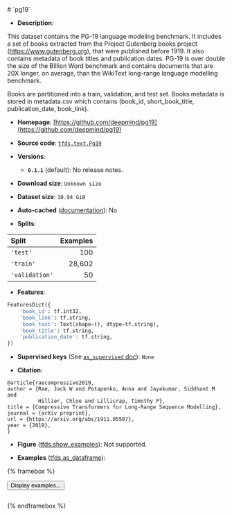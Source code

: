<div itemscope itemtype="http://schema.org/Dataset">
  <div itemscope itemprop="includedInDataCatalog" itemtype="http://schema.org/DataCatalog">
    <meta itemprop="name" content="TensorFlow Datasets" />
  </div>
  <meta itemprop="name" content="pg19" />
  <meta itemprop="description" content="This dataset contains the PG-19 language modeling benchmark. It includes a set&#10;of books extracted from the Project Gutenberg books project&#10;(https://www.gutenberg.org), that were published before 1919. It also contains&#10;metadata of book titles and publication dates.&#10;PG-19 is over double the size of the Billion Word benchmark and contains&#10;documents that are 20X longer, on average, than the WikiText long-range&#10;language modelling benchmark.&#10;&#10;Books are partitioned into a train, validation, and test set. Books metadata is&#10;stored in metadata.csv which contains&#10;(book_id, short_book_title, publication_date, book_link).&#10;&#10;To use this dataset:&#10;&#10;```python&#10;import tensorflow_datasets as tfds&#10;&#10;ds = tfds.load(&#x27;pg19&#x27;, split=&#x27;train&#x27;)&#10;for ex in ds.take(4):&#10;  print(ex)&#10;```&#10;&#10;See [the guide](https://www.tensorflow.org/datasets/overview) for more&#10;informations on [tensorflow_datasets](https://www.tensorflow.org/datasets).&#10;&#10;" />
  <meta itemprop="url" content="https://www.tensorflow.org/datasets/catalog/pg19" />
  <meta itemprop="sameAs" content="https://github.com/deepmind/pg19" />
  <meta itemprop="citation" content="@article{raecompressive2019,&#10;author = {Rae, Jack W and Potapenko, Anna and Jayakumar, Siddhant M and&#10;          Hillier, Chloe and Lillicrap, Timothy P},&#10;title = {Compressive Transformers for Long-Range Sequence Modelling},&#10;journal = {arXiv preprint},&#10;url = {https://arxiv.org/abs/1911.05507},&#10;year = {2019},&#10;}" />
</div>
# `pg19`

*   **Description**:

This dataset contains the PG-19 language modeling benchmark. It includes a set
of books extracted from the Project Gutenberg books project
(https://www.gutenberg.org), that were published before 1919. It also contains
metadata of book titles and publication dates.
PG-19 is over double the size of the Billion Word benchmark and contains
documents that are 20X longer, on average, than the WikiText long-range
language modelling benchmark.

Books are partitioned into a train, validation, and test set. Books metadata is
stored in metadata.csv which contains
(book_id, short_book_title, publication_date, book_link).

*   **Homepage**: [https://github.com/deepmind/pg19](https://github.com/deepmind/pg19)

*   **Source code**: [`tfds.text.Pg19`](https://github.com/tensorflow/datasets/tree/master/tensorflow_datasets/text/pg19.py)

*   **Versions**:

    * **`0.1.1`** (default): No release notes.

*   **Download size**: `Unknown size`

*   **Dataset size**: `10.94 GiB`

*   **Auto-cached** ([documentation](https://www.tensorflow.org/datasets/performances#auto-caching)): No

*   **Splits**:

Split  | Examples
:----- | -------:
`'test'` | 100
`'train'` | 28,602
`'validation'` | 50

*   **Features**:

```python
FeaturesDict({
    'book_id': tf.int32,
    'book_link': tf.string,
    'book_text': Text(shape=(), dtype=tf.string),
    'book_title': tf.string,
    'publication_date': tf.string,
})
```

*   **Supervised keys** (See [`as_supervised` doc](https://www.tensorflow.org/datasets/api_docs/python/tfds/load#args)): `None`

*   **Citation**:

```
@article{raecompressive2019,
author = {Rae, Jack W and Potapenko, Anna and Jayakumar, Siddhant M and
          Hillier, Chloe and Lillicrap, Timothy P},
title = {Compressive Transformers for Long-Range Sequence Modelling},
journal = {arXiv preprint},
url = {https://arxiv.org/abs/1911.05507},
year = {2019},
}
```

*   **Figure** ([tfds.show_examples](https://www.tensorflow.org/datasets/api_docs/python/tfds/visualization/show_examples)): Not supported.

*   **Examples** ([tfds.as_dataframe](https://www.tensorflow.org/datasets/api_docs/python/tfds/as_dataframe)):

<!-- mdformat off(HTML should not be auto-formatted) -->

{% framebox %}

<button id="displaydataframe">Display examples...</button>
<div id="dataframecontent" style="overflow-x:scroll"></div>

<script src="https://www.gstatic.com/external_hosted/jquery2.min.js"></script>

<script>
var url = "https://storage.googleapis.com/tfds-data/visualization/dataframe/pg19-0.1.1.html";
$(document).ready(() => {
  $("#displaydataframe").click((event) => {
    // Disable the button after clicking (dataframe loaded only once).
    $("#displaydataframe").prop("disabled", true);

    // Pre-fetch and display the content
    $.get(url, (data) => {
      $("#dataframecontent").html(data);
    }).fail(() => {
      $("#dataframecontent").html(
        'Error loading examples. If the error persist, please open '
        + 'a new issue.'
      );
    });
  });
});
</script>

{% endframebox %}

<!-- mdformat on -->
